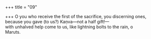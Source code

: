 +++
title = "09"

+++
O you who receive the first of the sacrifice, you discerning ones, because  you gave (to us?) Kaṇva—not a half gift!—  
with unhalved help come to us, like lightning bolts to the rain, o  
Maruts.  